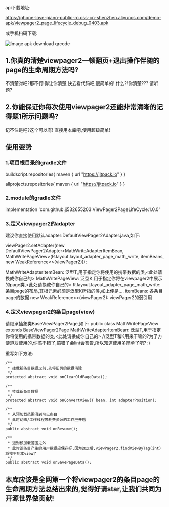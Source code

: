 

api下载地址:

https://phone-love-piano-public-ro.oss-cn-shenzhen.aliyuncs.com/demo-apk/viewpager2_page_lifecycle_debug_0403.apk

或手机扫码下载:

![Image apk download qrcode](https://phone-love-piano-public-ro.oss-cn-shenzhen.aliyuncs.com/demo-apk/viewpager2_page_lifecycle_debug_apk_qrcode.png)

##  1.你真的清楚viewpager2一顿翻页+退出操作伴随的page的生命周期方法吗?
不清楚对吧?那不行!得让你清楚,快去看代码吧,很简单的!
什么?!你清楚??? 请听题?

##  2.你能保证你每次使用viewpager2还能非常清晰的记得题1所示问题吗?
记不住是吧?这个可以有!
直接用本库吧,使用超级简单!




##  使用姿势
###  1.项目根目录的gradle文件
buildscript.repositories{ maven { url "https://jitpack.io" } }

allprojects.repositories{ maven { url "https://jitpack.io" } }

###  2.module的gradle文件
implementation 'com.github.jj532655203:ViewPager2PageLifeCycle:1.0.0'

###  3.定义viewpager2的adapter

建议你直接使用默认adapter:DefaultViewPager2Adapter.java,如下:

viewPager2.setAdapter(new DefaultViewPager2Adapter<MathWriteAdapterItemBean, MathWritePageView>(R.layout.layout_adapter_page_math_write, itemBeans, new WeakReference<>(viewPager2)));

MathWriteAdapterItemBean:               泛型T,用于指定你将使用的携带数据的类,<此处请换成你自己的>
MathWritePageView:                      泛型K,用于指定你将在viewpager2中展示的page类,<此处请换成你自己的>
R.layout.layout_adapter_page_math_write:条目page的布局,其根元素必须是泛型K所指的类,如上便是<MathWritePageView layoutWidht="match_parent" layout_height="math_parent">....</MathWritePageView>
itemBeans:                              各条目page的数据
new WeakReference<>(viewPager2):        viewPager2的弱引用

###  4.定义viewpager2的条目page(view)

请继承抽象类BaseViewPager2Page,如下:
public class MathWritePageView extends BaseViewPager2Page
MathWriteAdapterItemBean:               泛型T,用于指定你将使用的携带数据的类,<此处请换成你自己的>
//泛型T和K用来干嘛的?为了方便道友使用的,你搞不错了,搞错了会lint会警告,所以知道使用多简单了吧? :)

重写如下方法:

    /**
     * 挂载新条目数据之前,先将旧页的数据清除
     */
    protected abstract void onClearOldPageData();

    /**
     * 挂载新条目数据
     */
    protected abstract void onConvertView(T bean, int adapterPosition);

    /**
     * 从预加载范围滑到可见条目
     * 此时动画/工作线程等耗费资源的工作应开启
     */
    public abstract void onResume();

    /**
     * 退到预加载范围之外
     * 此时该条目产生的用户数据应保存好,因为这之后,viewPager2.findViewByTag(int)将找不到本view了
     */
    public abstract void onSavePageData();

	
##  本库应该是全网第一个将viewpager2的条目page的生命周期方法总结出来的,觉得好请star,让我们共同为开源世界做贡献!